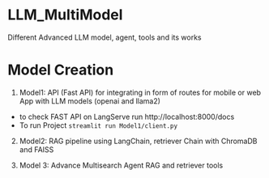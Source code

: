 # LLM_MultiModel 
Different Advanced LLM model, agent, tools and its works


# Model Creation
1. Model1: API (Fast API) for integrating in form of routes for mobile or web App with LLM models (openai and llama2)
- to check FAST API on LangServe run http://localhost:8000/docs
- To run Project 
`
streamlit run Model1/client.py
`
2. Model2: RAG pipeline using LangChain, retriever Chain with ChromaDB and FAISS

3. Model 3: Advance Multisearch Agent RAG and retriever tools

